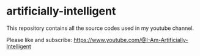 # artificially-intelligent
This repository contains all the source codes used in my youtube channel.

Please like and subscribe: https://www.youtube.com/@I-Am-Artificially-Intelligent
